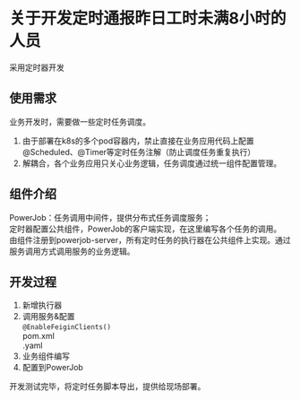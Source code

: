 # 关于开发定时通报昨日工时未满8小时的人员
采用定时器开发<br/>

## 使用需求
业务开发时，需要做一些定时任务调度。
1. 由于部署在k8s的多个pod容器内，禁止直接在业务应用代码上配置@Scheduled、@Timer等定时任务注解（防止调度任务重复执行）
2. 解耦合，各个业务应用只关心业务逻辑，任务调度通过统一组件配置管理。

## 组件介绍
PowerJob：任务调用中间件，提供分布式任务调度服务；<br/>
定时器配置公共组件，PowerJob的客户端实现，在这里编写各个任务的调用。<br/>
由组件注册到powerjob-server，所有定时任务的执行器在公共组件上实现。通过服务调用方式调用服务的业务逻辑。

## 开发过程
1. 新增执行器
2. 调用服务&配置<br/>
    `@EnableFeiginClients()`<br/>
    pom.xml<br/>
    .yaml<br/>
3. 业务组件编写
4. 配置到PowerJob


开发测试完毕，将定时任务脚本导出，提供给现场部署。